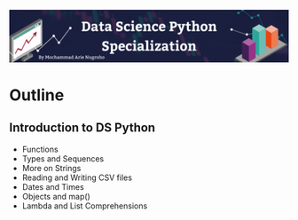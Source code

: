 ![This is an image](https://github.com/arienugroho050396/Data-Science-Python-Specialization/blob/main/header.png)
# Outline
## Introduction to DS Python
- Functions
- Types and Sequences
- More on Strings
- Reading and Writing CSV files 
- Dates and Times
- Objects and map()
- Lambda and List Comprehensions 
